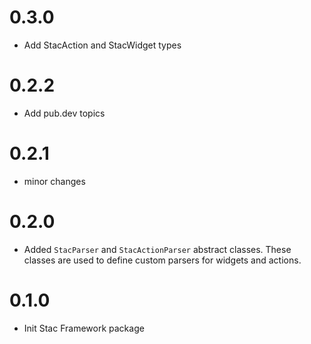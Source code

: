 # 0.3.0

* Add StacAction and StacWidget types

# 0.2.2

* Add pub.dev topics

# 0.2.1

* minor changes

# 0.2.0

* Added `StacParser` and `StacActionParser` abstract classes. These classes are used to define custom parsers for widgets and actions.

# 0.1.0

* Init Stac Framework package
